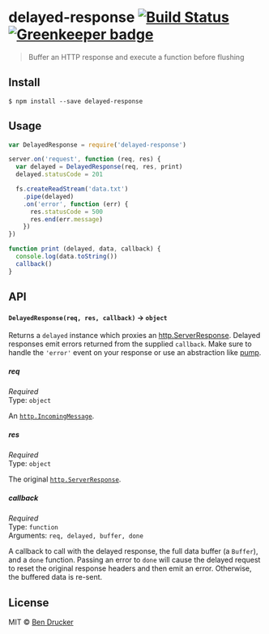 # delayed-response [![Build Status](https://travis-ci.org/bendrucker/delayed-response.svg?branch=master)](https://travis-ci.org/bendrucker/delayed-response) [![Greenkeeper badge](https://badges.greenkeeper.io/bendrucker/delayed-response.svg)](https://greenkeeper.io/)

> Buffer an HTTP response and execute a function before flushing


## Install

```
$ npm install --save delayed-response
```


## Usage

```js
var DelayedResponse = require('delayed-response')

server.on('request', function (req, res) {
  var delayed = DelayedResponse(req, res, print)
  delayed.statusCode = 201

  fs.createReadStream('data.txt')
    .pipe(delayed)
    .on('error', function (err) {
      res.statusCode = 500
      res.end(err.message)  
    })
})

function print (delayed, data, callback) {
  console.log(data.toString())
  callback()
}
```

## API

#### `DelayedResponse(req, res, callback)` -> `object`

Returns a `delayed` instance which proxies an [http.ServerResponse](https://nodejs.org/api/http.html#http_class_http_serverresponse). Delayed responses emit errors returned from the supplied `callback`. Make sure to handle the `'error'` event on your response or use an abstraction like [pump](https://github.com/mafintosh/pump).  

##### req

*Required*  
Type: `object`

An [`http.IncomingMessage`](https://nodejs.org/api/http.html#http_class_http_incomingmessage).

##### res

*Required*  
Type: `object`

The original [`http.ServerResponse`](https://nodejs.org/api/http.html#http_class_http_serverresponse).

##### callback

*Required*  
Type: `function`  
Arguments: `req, delayed, buffer, done`

A callback to call with the delayed response, the full data buffer (a `Buffer`), and a `done` function. Passing an error to `done` will cause the delayed request to reset the original response headers and then emit an error. Otherwise, the buffered data is re-sent.


## License

MIT © [Ben Drucker](http://bendrucker.me)
